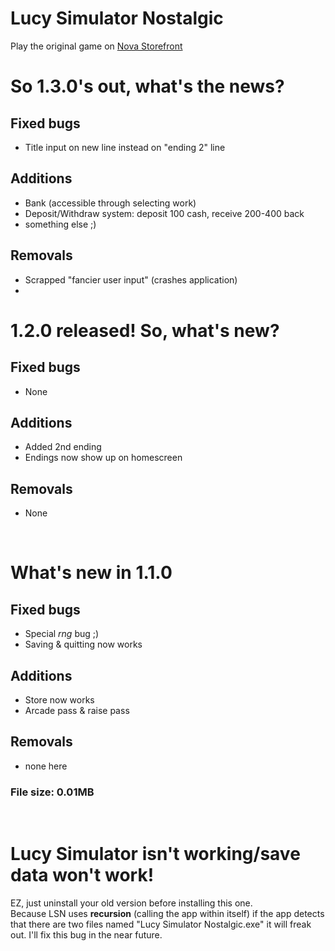 # Lucy Simulator Nostalgic
Play the original game on [Nova Storefront](https://get-nova.glitch.me)

# So 1.3.0's out, what's the news?

## Fixed bugs

- Title input on new line instead on "ending 2" line

## Additions

- Bank (accessible through selecting work)
- Deposit/Withdraw system: deposit 100 cash, receive 200-400 back
- something else ;)

## Removals

- Scrapped "fancier user input" (crashes application)
- <br />

# 1.2.0 released! So, what's new?
## Fixed bugs
- None
## Additions
- Added 2nd ending
- Endings now show up on homescreen
## Removals
- None
<br />

# What's new in 1.1.0

## Fixed bugs

- Special *rng* bug ;)
- Saving & quitting now works

## Additions

- Store now works
- Arcade pass & raise pass

## Removals

- none here

### File size: 0.01MB
<br />

# Lucy Simulator isn't working/save data won't work!
EZ, just uninstall your old version before installing this one.
<br />
Because LSN uses **recursion** (calling the app within itself) if the app detects that there are two files named "Lucy Simulator Nostalgic.exe" it will freak out. I'll fix this bug in the near future.
